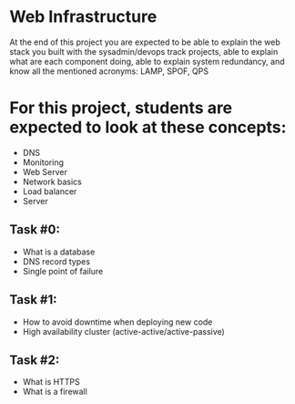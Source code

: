 # Web Infrastructure
At the end of this project you are expected to be able to explain the web stack you built with the sysadmin/devops track projects, able to explain what are each component doing, able to explain system redundancy, and know all the mentioned acronyms: LAMP, SPOF, QPS

# For this project, students are expected to look at these concepts:
- DNS
- Monitoring
- Web Server
- Network basics
- Load balancer
- Server

## Task #0:
- What is a database
- DNS record types
- Single point of failure

## Task #1:
- How to avoid downtime when deploying new code
- High availability cluster (active-active/active-passive)

## Task #2:
- What is HTTPS
- What is a firewall
